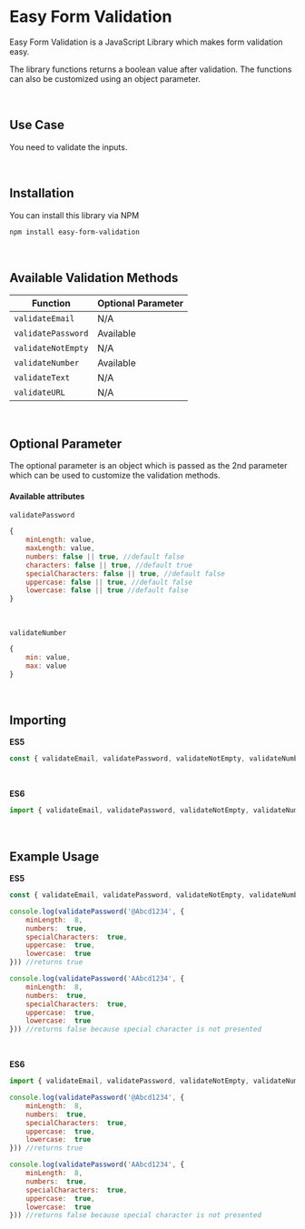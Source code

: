 # Easy Form Validation

Easy Form Validation is a JavaScript Library which makes form validation easy.

The library functions returns a boolean value after validation. The functions can also be customized using an object parameter.

<br>

## Use Case
You need to validate the inputs.

<br>

## Installation

You can install this library via NPM

```bash
npm install easy-form-validation
```

<br>

## Available Validation Methods
 
| Function | Optional Parameter |
| --- | --- | 
| `validateEmail` | N/A |
| `validatePassword` | Available |
| `validateNotEmpty` | N/A |
| `validateNumber` | Available |
| `validateText` | N/A |
| `validateURL` | N/A |

<br>

## Optional Parameter

The optional parameter is an object which is passed as the 2nd parameter which can be used to customize the validation methods.

 #### Available attributes 

`validatePassword`
```javascript
{
	minLength: value,
	maxLength: value,
	numbers: false || true, //default false
	characters: false || true, //default true
	specialCharacters: false || true, //default false
	uppercase: false || true, //default false
	lowercase: false || true //default false
}
```
<br>

`validateNumber`
```javascript
{
	min: value,
	max: value
}
```

<br>

## Importing
**ES5**
```javascript
const { validateEmail, validatePassword, validateNotEmpty, validateNumber, validateText, validateURL } = require('easy-form-validation')
```
<br>

**ES6**
```javascript
import { validateEmail, validatePassword, validateNotEmpty, validateNumber, validateText, validateURL } from 'easy-form-validation'
```

<br>

## Example Usage
 **ES5**
```javascript
const { validateEmail, validatePassword, validateNotEmpty, validateNumber, validateText, validateURL } = require('easy-form-validation')

console.log(validatePassword('@Abcd1234', {
	minLength:  8,
	numbers:  true,
	specialCharacters:  true,
	uppercase:  true,
	lowercase:  true
})) //returns true

console.log(validatePassword('AAbcd1234', {
	minLength:  8,
	numbers:  true,
	specialCharacters:  true,
	uppercase:  true,
	lowercase:  true
})) //returns false because special character is not presented
```
<br>

**ES6**
```javascript
import { validateEmail, validatePassword, validateNotEmpty, validateNumber, validateText, validateURL } from 'easy-form-validation'

console.log(validatePassword('@Abcd1234', {
	minLength:  8,
	numbers:  true,
	specialCharacters:  true,
	uppercase:  true,
	lowercase:  true
})) //returns true

console.log(validatePassword('AAbcd1234', {
	minLength:  8,
	numbers:  true,
	specialCharacters:  true,
	uppercase:  true,
	lowercase:  true
})) //returns false because special character is not presented
``` 